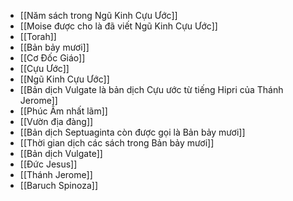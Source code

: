 - [[Năm sách trong Ngũ Kinh Cựu Ước]]
- [[Moise được cho là đã viết Ngũ Kinh Cựu Ước]]
- [[Torah]]
- [[Bản bảy mươi]]
- [[Cơ Đốc Giáo]]
- [[Cựu Ước]]
- [[Ngũ Kinh Cựu Ước]]
- [[Bản dịch Vulgate là bản dịch Cựu ước từ tiếng Hipri của Thánh Jerome]]
- [[Phúc Âm nhất lãm]]
- [[Vườn địa đàng]]
- [[Bản dịch Septuaginta còn được gọi là Bản bảy mươi]]
- [[Thời gian dịch các sách trong Bản bảy mươi]]
- [[Bản dịch Vulgate]]
- [[Đức Jesus]]
- [[Thánh Jerome]]
- [[Baruch Spinoza]]
